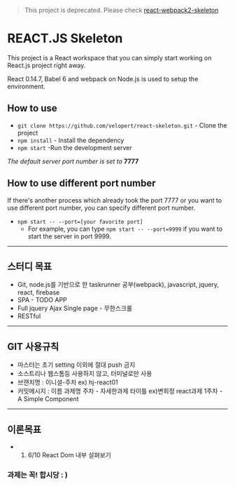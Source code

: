 > This project is deprecated. Please check [react-webpack2-skeleton](https://github.com/velopert/react-webpack2-skeleton)


# REACT.JS Skeleton

This project is a React workspace that you can simply start working on React.js project right away.

React 0.14.7, Babel 6 and webpack on Node.js is used to setup the environment.

## How to use
- ``git clone https://github.com/velopert/react-skeleton.git`` - Clone the project
- ``npm install`` - Install the dependency
- ``npm start``  -Run the development server

*The default server port number is set to* **7777**

## How to use different port number
If there's another process which already took the port 7777 or you want to use different port number, you can specify different port number.
- ``npm start -- --port=[your favorite port]``
    - For example, you can type ``npm start -- --port=9999`` if you want to start the server in port 9999.

___

## 스터디 목표

- Git, node.js를 기반으로 한 taskrunner 공부(webpack), javascript, jquery, react, firebase
- SPA - TODO APP
- Full jquery Ajax Single page - 무한스크롤
- RESTful

___

## GIT 사용규칙

- 마스터는 초기 setting 이외에 절대 push 금지
- 소스트리나 웹스톰등 사용하지 않고, 터미널로만 사용
- 브랜치명 : 이니셜-주차 ex) hj-react01
- 커밋메시지 : 이름 과제명 주차 - 자세한과제 타이틀 ex)변희정 react과제 1주차 - A Simple Component

___

## 이론목표

- 1. 6/10 React Dom 내부 살펴보기

### 과제는 꼭! 합시당 : )
